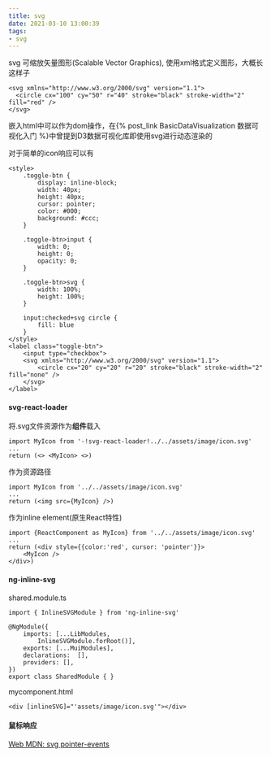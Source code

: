 ```yaml
---
title: svg
date: 2021-03-10 13:00:39
tags:
- svg
---
```

svg 可缩放矢量图形(Scalable Vector Graphics), 使用xml格式定义图形，大概长这样子
```
<svg xmlns="http://www.w3.org/2000/svg" version="1.1">
  <circle cx="100" cy="50" r="40" stroke="black" stroke-width="2" fill="red" />
</svg>
```
嵌入html中可以作为dom操作，在{% post_link BasicDataVisualization 数据可视化入门 %}中曾提到D3数据可视化库即使用svg进行动态渲染的

对于简单的icon响应可以有
```
<style>
    .toggle-btn {
        display: inline-block;
        width: 40px;
        height: 40px;
        cursor: pointer;
        color: #000;
        background: #ccc;
    }

    .toggle-btn>input {
        width: 0;
        height: 0;
        opacity: 0;
    }

    .toggle-btn>svg {
        width: 100%;
        height: 100%;
    }

    input:checked+svg circle {
        fill: blue
    }
</style>
<label class="toggle-btn">
    <input type="checkbox">
    <svg xmlns="http://www.w3.org/2000/svg" version="1.1">
        <circle cx="20" cy="20" r="20" stroke="black" stroke-width="2" fill="none" />
    </svg>
</label>
```
#### svg-react-loader
将.svg文件资源作为**组件**载入
```
import MyIcon from '-!svg-react-loader!../../assets/image/icon.svg'
...
return (<> <MyIcon> <>)
```
作为资源路径
```
import MyIcon from '../../assets/image/icon.svg'
...
return (<img src={MyIcon} />)
```
作为inline element(原生React特性)
```
import {ReactComponent as MyIcon} from '../../assets/image/icon.svg'
...
return (<div style={{color:'red', cursor: 'pointer'}}>
    <MyIcon />
</div>)
```
#### ng-inline-svg
shared.module.ts
```
import { InlineSVGModule } from 'ng-inline-svg'

@NgModule({
    imports: [...LibModules,
        InlineSVGModule.forRoot()],
    exports: [...MuiModules],
    declarations:  [],
    providers: [],
})
export class SharedModule { }
```
mycomponent.html
```
<div [inlineSVG]="'assets/image/icon.svg'"></div>
```

#### 鼠标响应
[Web MDN: svg pointer-events](https://developer.mozilla.org/zh-CN/docs/Web/SVG/Attribute/pointer-events)